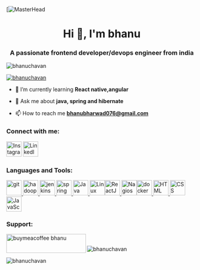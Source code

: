 [![MasterHead](https://cdn.dribbble.com/users/1162077/screenshots/3848914/programmer.gif)
<h1 align="center">Hi 👋, I'm bhanu</h1>
<h3 align="center">A passionate frontend developer/devops engineer from india</h3>


<p align="left"> <img src="https://komarev.com/ghpvc/?username=bhanuchavan&label=Profile%20views&color=0e75b6&style=flat" alt="bhanuchavan" /> </p>

<p align="left"> <a href="https://github.com/ryo-ma/github-profile-trophy"><img src="https://github-profile-trophy.vercel.app/?username=bhanuchavan" alt="bhanuchavan" /></a> </p>

- 🌱 I’m currently learning **React native,angular**

- 💬 Ask me about **java, spring and hibernate**

- 📫 How to reach me **bhanubharwad076@gmail.com**



<h3 align="left">Connect with me:</h3>
<p align="left"><a href="https://www.instagram.com/bhanu__bharwad" target="_blank" rel="noreferrer"><img src="https://www.vectorlogo.zone/logos/instagram/instagram-icon.svg" alt="Instagram" width="40" height="40"/></a> <a href="https://www.linkedin.com/in/bhanu-chavan15" target="_blank" rel="noreferrer">
<img src="https://www.vectorlogo.zone/logos/linkedin/linkedin-icon.svg" alt="LinkedIn" width="40" height="40"/></a>

</p>

<h3 align="left">Languages and Tools:</h3>
<p align="left">  <a href="https://git-scm.com/" target="_blank" rel="noreferrer"> <img src="https://www.vectorlogo.zone/logos/git-scm/git-scm-icon.svg" alt="git" width="40" height="40"/> </a> <a href="https://hadoop.apache.org/" target="_blank" rel="noreferrer"> <img src="https://www.vectorlogo.zone/logos/apache_hadoop/apache_hadoop-icon.svg" alt="hadoop" width="40" height="40"/> </a> <a href="https://www.java.com" target="_blank" rel="noreferrer">   <img src="https://www.vectorlogo.zone/logos/jenkins/jenkins-icon.svg" alt="jenkins" width="40" height="40"/> </a> <a href="https://kubernetes.io" target="_blank" rel="noreferrer"> </a> <a href="https://reactjs.org/" target="_blank" rel="noreferrer"> 
<a href="https://spring.io/" target="_blank" rel="noreferrer"> <img src="https://www.vectorlogo.zone/logos/springio/springio-icon.svg" alt="spring" width="40" height="40"/> </a><a href="https://www.java.com/" target="_blank" rel="noreferrer"></a><img src="https://www.vectorlogo.zone/logos/java/java-icon.svg" alt="Java" width="40" height="40"/></a><a href="https://www.linux.org/" target="_blank" rel="noreferrer"> <img src="https://www.vectorlogo.zone/logos/linux/linux-icon.svg" alt="Linux" width="40" height="40"/></a><a href="https://reactjs.org/" target="_blank" rel="noreferrer"><img src="https://www.vectorlogo.zone/logos/reactjs/reactjs-icon.svg" alt="ReactJS" width="40" height="40"/></a><a href="https://www.nagios.org/" target="_blank" rel="noreferrer">
  <img src="https://www.vectorlogo.zone/logos/nagios/nagios-icon.svg" alt="Nagios" width="40" height="40"/></a><a href="https://www.docker.com/" target="_blank" rel="noreferrer"><img src="https://www.vectorlogo.zone/logos/docker/docker-icon.svg" alt="docker" width="40" height="40"/></a><a href="https://www.w3.org/html/" target="_blank" rel="noreferrer">
  <img src="https://www.vectorlogo.zone/logos/w3_html5/w3_html5-icon.svg" alt="HTML" width="40" height="40"/>
</a><a href="https://www.w3.org/Style/CSS/" target="_blank" rel="noreferrer">
  <img src="https://www.vectorlogo.zone/logos/netlifyapp_watercss/netlifyapp_watercss-icon.svg" alt="CSS" width="40" height="40"/>
</a><a href="https://www.javascript.com/" target="_blank" rel="noreferrer">
  <img src="https://www.vectorlogo.zone/logos/javascript/javascript-icon.svg" alt="JavaScript" width="40" height="40"/>
</a>
 </p>

<h3 align="left">Support:</h3>
<p><a href="https://www.buymeacoffee.com/buymeacoffee bhanu"> <img align="left" src="https://cdn.buymeacoffee.com/buttons/v2/default-yellow.png" height="50" width="210" alt="buymeacoffee bhanu" /></a>
<br>
<p><img align="center" src="https://github-readme-stats.vercel.app/api/top-langs?username=bhanuchavan&show_icons=true&locale=en&layout=compact" alt="bhanuchavan" /></p>

<p><img align="center" src="https://github-readme-streak-stats.herokuapp.com/?user=bhanuchavan&" alt="bhanuchavan" /></p>

